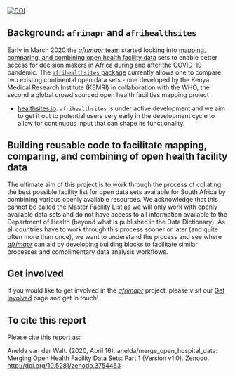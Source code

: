 [![DOI](https://zenodo.org/badge/253125680.svg)](https://zenodo.org/badge/latestdoi/253125680)

## Background: `afrimapr` and `afrihealthsites`

Early in March 2020 the [_afrimapr_ team](http://afrimapr.org) started looking into [mapping, comparing, 
and combining open health facility data](https://afrimapr.github.io/afrimapr.website/blog/2020/healthsites-app/)
sets to enable better access for decision makers in Africa during 
and after the COVID-19 pandemic. The [`afrihealthsites` package](http://afrimapr.org/code) currently allows 
one to compare two existing continental open data sets - one developed by the Kenya Medical Research Institute 
(KEMRI) in collaboration with the WHO, the second a global crowd sourced open health facilities mapping project 
- [healthsites.io](https://healthsites.io). `afrihealthsites` is under active development and we aim to get it
out to potential users very early in the development cycle to allow for continuous input that can shape its functionality.

## Building reusable code to facilitate mapping, comparing, and combining of open health facility data

The ultimate aim of this project is to work through the process of collating the best possible facility list for open data 
sets available for South Africa by combining various openly available resources. 
We acknowledge that this cannot be called the Master
Facility List as we will only work with openly available data sets and do not have access to all information available
to the Department of Health (beyond what is published in the Data Dictionary). As all countries have to work through this process 
sooner or later (and quite often more than once), we want to understand the process and 
see where [_afrimapr_](http://afrimapr.org) can aid by developing building blocks to facilitate similar processes and
complimentary data analysis workflows. 

## Get involved

If you would like to get involved in the [_afrimapr_](http://afrimapr.org) project, 
please visit our [Get Involved](https://afrimapr.github.io/afrimapr.website/get-involved/) page and get in touch!

## To cite this report

Please cite this report as:

Anelda van der Walt. (2020, April 16). anelda/merge_open_hospital_data: Merging Open Health Facility Data Sets: Part 1 (Version v1.0). Zenodo. http://doi.org/10.5281/zenodo.3754453

